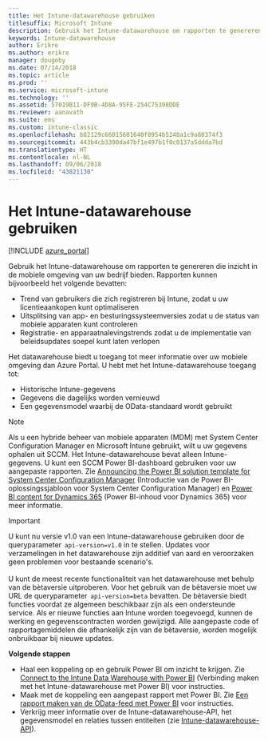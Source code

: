 ```yaml
---
title: Het Intune-datawarehouse gebruiken
titlesuffix: Microsoft Intune
description: Gebruik het Intune-datawarehouse om rapporten te genereren die inzicht in de mobiele omgeving van uw bedrijf bieden.
keywords: Intune-datawarehouse
author: Erikre
ms.author: erikre
manager: dougeby
ms.date: 07/14/2018
ms.topic: article
ms.prod: ''
ms.service: microsoft-intune
ms.technology: ''
ms.assetid: 57019B11-DF9B-4D8A-95FE-254C75398DDE
ms.reviewer: aanavath
ms.suite: ems
ms.custom: intune-classic
ms.openlocfilehash: b82129c66015601640f0954b5248a1c9a80374f3
ms.sourcegitcommit: 443b4cb3390da47bf1e497b1f0c0137a5ddda7bd
ms.translationtype: HT
ms.contentlocale: nl-NL
ms.lasthandoff: 09/06/2018
ms.locfileid: "43821130"
---
```

# <a name="use-the-intune-data-warehouse"></a>Het Intune-datawarehouse gebruiken

[!INCLUDE [azure_portal](./includes/azure_portal.md)]

Gebruik het Intune-datawarehouse om rapporten te genereren die inzicht in de mobiele omgeving van uw bedrijf bieden. Rapporten kunnen bijvoorbeeld het volgende bevatten:
-   Trend van gebruikers die zich registreren bij Intune, zodat u uw licentieaankopen kunt optimaliseren
-   Uitsplitsing van app- en besturingssysteemversies zodat u de status van mobiele apparaten kunt controleren
-   Registratie- en apparaatnalevingstrends zodat u de implementatie van beleidsupdates soepel kunt laten verlopen

Het datawarehouse biedt u toegang tot meer informatie over uw mobiele omgeving dan Azure Portal. U hebt met het Intune-datawarehouse toegang tot:

  -  Historische Intune-gegevens
  -  Gegevens die dagelijks worden vernieuwd
  -  Een gegevensmodel waarbij de OData-standaard wordt gebruikt

> [!Note]
> Als u een hybride beheer van mobiele apparaten (MDM) met System Center Configuration Manager en Microsoft Intune gebruikt, wilt u uw gegevens ophalen uit SCCM. Het Intune-datawarehouse bevat alleen Intune-gegevens. U kunt een SCCM Power BI-dashboard gebruiken voor uw aangepaste rapporten. Zie [Announcing the Power BI solution template for System Center Configuration Manager]( https://powerbi.microsoft.com/blog/sccm-solution-template) (Introductie van de Power BI-oplossingssjabloon voor System Center Configuration Manager) en [Power BI content for Dynamics 365](https://docs.microsoft.com/dynamics365/unified-operations/dev-itpro/analytics/power-bi-home-page) (Power BI-inhoud voor Dynamics 365) voor meer informatie.

> [!Important]  
> U kunt nu versie v1.0 van een Intune-datawarehouse gebruiken door de queryparameter  `api-version=v1.0` in te stellen. Updates voor verzamelingen in het datawarehouse zijn additief van aard en veroorzaken geen problemen voor bestaande scenario's.<br><br>
> U kunt de meest recente functionaliteit van het datawarehouse met behulp van de bètaversie uitproberen. Voor het gebruik van de bètaversie moet uw URL de queryparameter  `api-version=beta` bevatten. De bètaversie biedt functies voordat ze algemeen beschikbaar zijn als een ondersteunde service. Als er nieuwe functies aan Intune worden toegevoegd, kunnen de werking en gegevenscontracten worden gewijzigd. Alle aangepaste code of rapportagemiddelen die afhankelijk zijn van de bètaversie, worden mogelijk onbruikbaar bij nieuwe updates.

**Volgende stappen**

- Haal een koppeling op en gebruik Power BI om inzicht te krijgen. Zie [Connect to the Intune Data Warehouse with Power BI](reports-proc-get-a-link-powerbi.md) (Verbinding maken met het Intune-datawarehouse met Power BI) voor instructies.
- Maak met de koppeling een aangepast rapport met Power BI. Zie [Een rapport maken van de OData-feed met Power BI](reports-proc-create-with-odata.md) voor instructies.
- Verkrijg meer informatie over de Intune-datawarehouse-API, het gegevensmodel en relaties tussen entiteiten<!-- , and an example of creating a custom client to retrieve data,--> (zie [Intune-datawarehouse-API](reports-nav-intune-data-warehouse.md)).